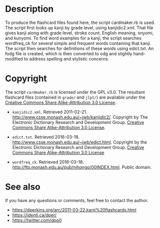 # Description

To produce the flashcard files found here, the script cardmaker.rb is used.  The script first looks up kanji by grade level, using kanjidic2.xml.  That file gives kanji along with grade level, stroke count, English meaning, onyomi, and kunyomi.  To find word examples for a kanji, the script searches wordfreq_ck for several simple and frequent words containing that kanji.  The script then searches for definitions of these words using edict.txt.  An fodg file is created, which is then converted to odg and slightly hand-modified to address spelling and stylistic concerns.

# Copyright

The script `cardmaker.rb` is licensed under the GPL v3.0.  The resultant flashcard files (contained in `grade/` and `jlpt/`) are available under the [Creative Commons Share Alike-Attribution 3.0 License](http://creativecommons.org/licenses/by-sa/3.0/).

* `kanjidic2.xml`. Retrieved 2011-02-21. <http://www.csse.monash.edu.au/~jwb/kanjidic2/>. Copyright by The Electronic Dictionary Research and Development Group. [Creative Commons Share Alike-Attribution 3.0 License](http://creativecommons.org/licenses/by-sa/3.0/).

* `edict.txt`. Retrieved 2016-03-18. <http://www.csse.monash.edu.au/~jwb/edict.html>. Copyright by the Electronic Dictionary Research and Development Group. [Creative Commons Share Alike-Attribution 3.0 License](http://creativecommons.org/licenses/by-sa/3.0/)
	
* `wordfreq_ck`. Retrieved 2016-03-18. <http://ftp.monash.edu.au/pub/nihongo/00INDEX.html>. Public domain.

# See also

If you have any questions or comments, feel free to contact the author.

* <https://dperkins.org/arc/2011-03-22.kanji%20flashcards.html>
* <https://identi.ca/dper/>
* <https://twitter.com/dpp0>
